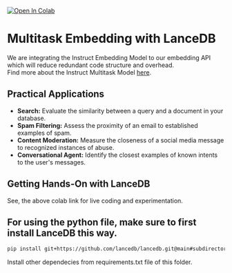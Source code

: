 <a href="https://colab.research.google.com/github/lancedb/vectordb-recipes/blob/main/examples/instruct-multitask/main.ipynb"><img src="https://colab.research.google.com/assets/colab-badge.svg" alt="Open In Colab"></a>

# Multitask Embedding with LanceDB
We are integrating the Instruct Embedding Model to our embedding API which will reduce redundant code structure and overhead. \
Find more about the Instruct Multitask Model [here](https://instructor-embedding.github.io/).


## Practical Applications

- **Search:** Evaluate the similarity between a query and a document in your database.
- **Spam Filtering:** Assess the proximity of an email to established examples of spam.
- **Content Moderation:** Measure the closeness of a social media message to recognized instances of abuse.
- **Conversational Agent:** Identify the closest examples of known intents to the user's messages.


## Getting Hands-On with LanceDB
See, the above colab link for live coding and experimentation.

## For using the python file, make sure to first install LanceDB this way.

```bash
pip install git+https://github.com/lancedb/lancedb.git@main#subdirectory=python
```
Install other dependecies from requirements.txt file of this folder.

